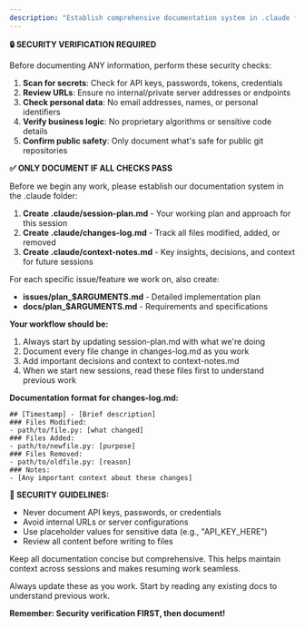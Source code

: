 ```yaml
---
description: "Establish comprehensive documentation system in .claude folder"
---
```


**🔒 SECURITY VERIFICATION REQUIRED**

Before documenting ANY information, perform these security checks:
1. **Scan for secrets**: Check for API keys, passwords, tokens, credentials
2. **Review URLs**: Ensure no internal/private server addresses or endpoints
3. **Check personal data**: No email addresses, names, or personal identifiers
4. **Verify business logic**: No proprietary algorithms or sensitive code details
5. **Confirm public safety**: Only document what's safe for public git repositories

**✅ ONLY DOCUMENT IF ALL CHECKS PASS**

Before we begin any work, please establish our documentation system in the .claude folder:

1. **Create .claude/session-plan.md** - Your working plan and approach for this session
2. **Create .claude/changes-log.md** - Track all files modified, added, or removed  
3. **Create .claude/context-notes.md** - Key insights, decisions, and context for future sessions

For each specific issue/feature we work on, also create:
- **issues/plan_$ARGUMENTS.md** - Detailed implementation plan
- **docs/plan_$ARGUMENTS.md** - Requirements and specifications

**Your workflow should be:**
1. Always start by updating session-plan.md with what we're doing
2. Document every file change in changes-log.md as you work
3. Add important decisions and context to context-notes.md
4. When we start new sessions, read these files first to understand previous work

**Documentation format for changes-log.md:**
```
## [Timestamp] - [Brief description]
### Files Modified:
- path/to/file.py: [what changed]
### Files Added:
- path/to/newfile.py: [purpose]  
### Files Removed:
- path/to/oldfile.py: [reason]
### Notes:
- [Any important context about these changes]
```

**🔐 SECURITY GUIDELINES:**
- Never document API keys, passwords, or credentials
- Avoid internal URLs or server configurations
- Use placeholder values for sensitive data (e.g., "API_KEY_HERE")
- Review all content before writing to files

Keep all documentation concise but comprehensive. This helps maintain context across sessions and makes resuming work seamless.

Always update these as you work. Start by reading any existing docs to understand previous work.

**Remember: Security verification FIRST, then document!**